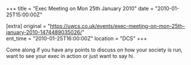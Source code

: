 +++
title = "Exec Meeting on Mon 25th January 2010"
date = "2010-01-25T15:00:00Z"

[extra]
original = "https://uwcs.co.uk/events/exec-meeting-on-mon-25th-january-2010-1474489035026/"    
ent_time = "2010-01-25T16:00:00Z"
location = "DCS"
+++

Come along if you have any points to discuss on how your society is run, want to see your exec in action or just want to say hi.

